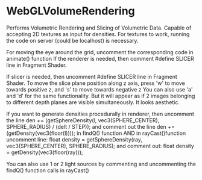 WebGLVolumeRendering
====================
Performs Volumetric Rendering and Slicing of Volumetric Data.
Capable of accepting 2D textures as input for densities.
For textures to work, running the code on server (could be localhost) is necessary.

For moving the eye around the grid, uncomment the corresponding code in animate() function
If the renderer is needed, then comment
#define SLICER
line in Fragment Shader.

If slicer is needed, then uncomment
#define SLICER
line in Fragment Shader.
To move the slice plane position along z axis, press 'w' to move towards positive z, and 's' to move towards negative z
You can also use 'a' and 'd' for the same functionality. But it will appear as if 2 images belonging to different 
depth planes are visible simultaneously. It looks aesthetic.

If you want to generate densities procedurally in renderer, then uncomment the line
den += (getSphereDensity(l, vec3(SPHERE_CENTER), SPHERE_RADIUS) / (delt / STEP));
and comment out the line
den += (getDensity(vec3(floor(l))));
in findQ() function
AND
in rayCast()function uncomment line:
float density = getSphereDensity(ray, vec3(SPHERE_CENTER), SPHERE_RADIUS);
and comment out:
float density = getDensity(vec3(floor(ray)));

You can also use 1 or 2 light sources by commenting and uncommenting the findQ() function calls in rayCast()
